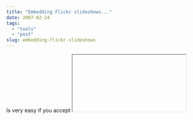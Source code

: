 ```yaml
---
title: "Embedding Flickr slideshows..."
date: 2007-02-24
tags: 
  - "tools"
  - "post"
slug: embedding-flickr-slideshows
---
```


Is very easy if you accept <iframe> on your pages:

`<iframe align=center src="http://www.flickr.com/slideShow/index.gne?set_id=72157594553507262" frameBorder="0" width="500" scrolling="no" height="500"/>`

Via [Paul Stamatiou](http://paulstamatiou.com/2005/11/19/how-to-quickie-embedded-flickr-slideshows/). Of course, you'll need to use another _set\_id_, unless you want my pics of Dublin on your page.
